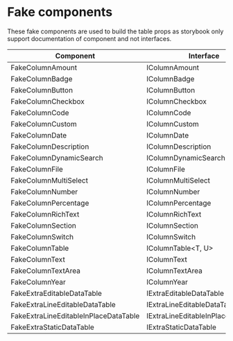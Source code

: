# Fake components

These fake components are used to build the table props as storybook only support documentation of component and not interfaces.

| Component                             | Interface                             |
| ------------------------------------- | ------------------------------------- |
| FakeColumnAmount                      | IColumnAmount<T>                      |
| FakeColumnBadge                       | IColumnBadge<T>                       |
| FakeColumnButton                      | IColumnButton<T>                      |
| FakeColumnCheckbox                    | IColumnCheckbox<T>                    |
| FakeColumnCode                        | IColumnCode<T>                        |
| FakeColumnCustom                      | IColumnCustom<T>                      |
| FakeColumnDate                        | IColumnDate<T>                        |
| FakeColumnDescription                 | IColumnDescription<T>                 |
| FakeColumnDynamicSearch               | IColumnDynamicSearch<T>               |
| FakeColumnFile                        | IColumnFile<T>                        |
| FakeColumnMultiSelect                 | IColumnMultiSelect<T>                 |
| FakeColumnNumber                      | IColumnNumber<T>                      |
| FakeColumnPercentage                  | IColumnPercentage<T>                  |
| FakeColumnRichText                    | IColumnRichText<T>                    |
| FakeColumnSection                     | IColumnSection<T>                     |
| FakeColumnSwitch                      | IColumnSwitch<T>                      |
| FakeColumnTable                       | IColumnTable<T, U>                    |
| FakeColumnText                        | IColumnText<T>                        |
| FakeColumnTextArea                    | IColumnTextArea<T>                    |
| FakeColumnYear                        | IColumnYear<T>                        |
| FakeExtraEditableDataTable            | IExtraEditableDataTable<T>            |
| FakeExtraLineEditableDataTable        | IExtraLineEditableDataTable<T>        |
| FakeExtraLineEditableInPlaceDataTable | IExtraLineEditableInPlaceDataTable<T> |
| FakeExtraStaticDataTable              | IExtraStaticDataTable<T>              |


